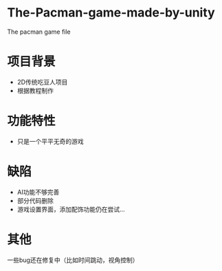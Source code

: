 # The-Pacman-game-made-by-unity
The pacman game file
# 项目背景
* 2D传统吃豆人项目
* 根据教程制作
# 功能特性
* 只是一个平平无奇的游戏
# 缺陷
* AI功能不够完善
* 部分代码删除
* 游戏设置界面，添加配饰功能仍在尝试...
# 其他
一些bug还在修复中（比如时间跳动，视角控制）
